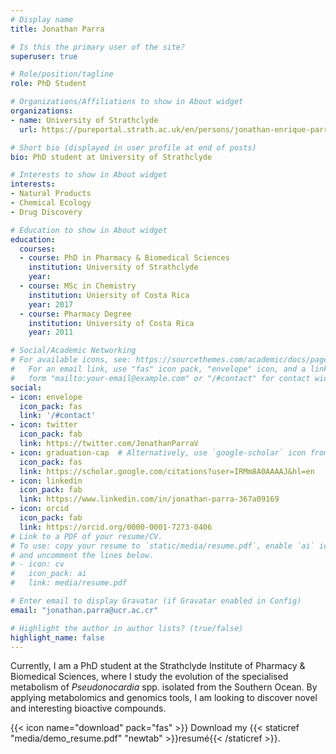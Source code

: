 ```yaml
---
# Display name
title: Jonathan Parra

# Is this the primary user of the site?
superuser: true

# Role/position/tagline
role: PhD Student

# Organizations/Affiliations to show in About widget
organizations:
- name: University of Strathclyde
  url: https://pureportal.strath.ac.uk/en/persons/jonathan-enrique-parra-villalobos

# Short bio (displayed in user profile at end of posts)
bio: PhD student at University of Strathclyde

# Interests to show in About widget
interests:
- Natural Products
- Chemical Ecology
- Drug Discovery

# Education to show in About widget
education:
  courses:
  - course: PhD in Pharmacy & Biomedical Sciences
    institution: University of Strathclyde
    year: 
  - course: MSc in Chemistry
    institution: Uniersity of Costa Rica
    year: 2017
  - course: Pharmacy Degree
    institution: University of Costa Rica
    year: 2011

# Social/Academic Networking
# For available icons, see: https://sourcethemes.com/academic/docs/page-builder/#icons
#   For an email link, use "fas" icon pack, "envelope" icon, and a link in the
#   form "mailto:your-email@example.com" or "/#contact" for contact widget.
social:
- icon: envelope
  icon_pack: fas
  link: '/#contact'
- icon: twitter
  icon_pack: fab
  link: https://twitter.com/JonathanParraV
- icon: graduation-cap  # Alternatively, use `google-scholar` icon from `ai` icon pack
  icon_pack: fas
  link: https://scholar.google.com/citations?user=IRMm8A0AAAAJ&hl=en
- icon: linkedin
  icon_pack: fab
  link: https://www.linkedin.com/in/jonathan-parra-367a09169
- icon: orcid
  icon_pack: fab
  link: https://orcid.org/0000-0001-7273-0406
# Link to a PDF of your resume/CV.
# To use: copy your resume to `static/media/resume.pdf`, enable `ai` icons in `params.toml`, 
# and uncomment the lines below.
# - icon: cv
#   icon_pack: ai
#   link: media/resume.pdf

# Enter email to display Gravatar (if Gravatar enabled in Config)
email: "jonathan.parra@ucr.ac.cr"

# Highlight the author in author lists? (true/false)
highlight_name: false
---
```


Currently, I am a PhD student at the Strathclyde Institute of Pharmacy & Biomedical Sciences, where I study the evolution of the specialised metabolism of _Pseudonocardia_ spp. isolated from the Southern Ocean. By applying metabolomics and genomics tools, I am looking to discover novel and interesting bioactive compounds. 

{{< icon name="download" pack="fas" >}} Download my {{< staticref "media/demo_resume.pdf" "newtab" >}}resumé{{< /staticref >}}.
